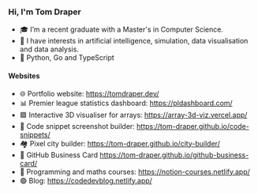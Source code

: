 ### Hi, I'm Tom Draper
- 🎓 I’m a recent graduate with a Master's in Computer Science.
- 👀 I have interests in artificial intelligence, simulation, data visualisation and data analysis.
- 💙 Python, Go and TypeScript
#### Websites
- 🌐 Portfolio website:                    https://tomdraper.dev/
- 📊 Premier league statistics dashboard: https://pldashboard.com/
- 🟩 Interactive 3D visualiser for arrays:                 https://array-3d-viz.vercel.app/
- 📸 Code snippet screenshot builder: https://tom-draper.github.io/code-snippets/
- 🏘️ Pixel city builder:                  https://tom-draper.github.io/city-builder/
- 🪪 GitHub Business Card https://tom-draper.github.io/github-business-card/
- 📖 Programming and maths courses:       https://notion-courses.netlify.app/
- 🟢 Blog:                                https://codedevblog.netlify.app/


<!---
Tom-Draper/Tom-Draper is a ✨ special ✨ repository because its `README.md` (this file) appears on your GitHub profile.
You can click the Preview link to take a look at your changes.
--->
